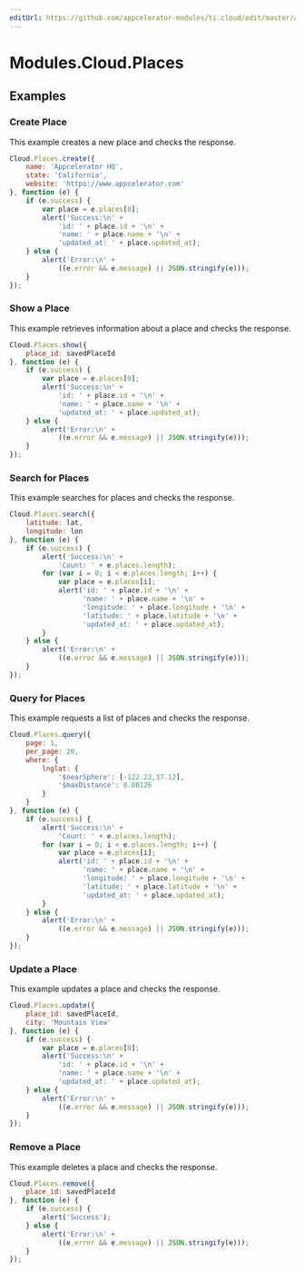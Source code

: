 ```yaml
---
editUrl: https://github.com/appcelerator-modules/ti.cloud/edit/master/apidoc/Places/Places.yml
---
```

# Modules.Cloud.Places

<TypeHeader/>

## Examples

### Create Place

This example creates a new place and checks the response.

``` js
Cloud.Places.create({
    name: 'Appcelerator HQ',
    state: 'California',
    website: 'https://www.appcelerator.com'
}, function (e) {
    if (e.success) {
        var place = e.places[0];
        alert('Success:\n' +
            'id: ' + place.id + '\n' +
            'name: ' + place.name + '\n' +
            'updated_at: ' + place.updated_at);
    } else {
        alert('Error:\n' +
            ((e.error && e.message) || JSON.stringify(e)));
    }
});
```

### Show a Place

This example retrieves information about a place and checks the response.

``` js
Cloud.Places.show({
    place_id: savedPlaceId
}, function (e) {
    if (e.success) {
        var place = e.places[0];
        alert('Success:\n' +
            'id: ' + place.id + '\n' +
            'name: ' + place.name + '\n' +
            'updated_at: ' + place.updated_at);
    } else {
        alert('Error:\n' +
            ((e.error && e.message) || JSON.stringify(e)));
    }
});
```

### Search for Places

This example searches for places and checks the response.

``` js
Cloud.Places.search({
    latitude: lat,
    longitude: lon
}, function (e) {
    if (e.success) {
        alert('Success:\n' +
            'Count: ' + e.places.length);
        for (var i = 0; i < e.places.length; i++) {
            var place = e.places[i];
            alert('id: ' + place.id + '\n' +
                  'name: ' + place.name + '\n' +
                  'longitude: ' + place.longitude + '\n' +
                  'latitude: ' + place.latitude + '\n' +
                  'updated_at: ' + place.updated_at);
        }
    } else {
        alert('Error:\n' +
            ((e.error && e.message) || JSON.stringify(e)));
    }
});
```

### Query for Places

This example requests a list of places and checks the response.

``` js
Cloud.Places.query({
    page: 1,
    per_page: 20,
    where: {
        lnglat: {
            '$nearSphere': [-122.23,37.12],
            '$maxDistance': 0.00126
        }
    }
}, function (e) {
    if (e.success) {
        alert('Success:\n' +
            'Count: ' + e.places.length);
        for (var i = 0; i < e.places.length; i++) {
            var place = e.places[i];
            alert('id: ' + place.id + '\n' +
                  'name: ' + place.name + '\n' +
                  'longitude: ' + place.longitude + '\n' +
                  'latitude: ' + place.latitude + '\n' +
                  'updated_at: ' + place.updated_at);
        }
    } else {
        alert('Error:\n' +
            ((e.error && e.message) || JSON.stringify(e)));
    }
});
```

### Update a Place

This example updates a place and checks the response.

``` js
Cloud.Places.update({
    place_id: savedPlaceId,
    city: 'Mountain View'
}, function (e) {
    if (e.success) {
        var place = e.places[0];
        alert('Success:\n' +
            'id: ' + place.id + '\n' +
            'name: ' + place.name + '\n' +
            'updated_at: ' + place.updated_at);
    } else {
        alert('Error:\n' +
            ((e.error && e.message) || JSON.stringify(e)));
    }
});
```

### Remove a Place

This example deletes a place and checks the response.

``` js
Cloud.Places.remove({
    place_id: savedPlaceId
}, function (e) {
    if (e.success) {
        alert('Success');
    } else {
        alert('Error:\n' +
            ((e.error && e.message) || JSON.stringify(e)));
    }
});
```

<ApiDocs/>
